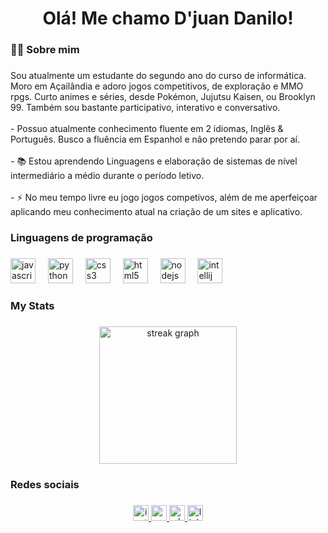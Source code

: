<h1 align="center">Olá! Me chamo D'juan Danilo!</h1>

###

<div align="left">
</div>

###

<h3 align="left">👩‍💻  Sobre mim</h3>

###

<p align="left">Sou atualmente um estudante do segundo ano do curso de informática. Moro em Açailândia e adoro jogos competitivos, de exploração e MMO rpgs. Curto animes e séries, desde Pokémon, Jujutsu Kaisen, ou Brooklyn 99. Também sou bastante participativo, interativo e conversativo. <br><br>- Possuo atualmente conhecimento fluente em 2 idiomas, Inglês & Português. Busco a fluência em Espanhol e não pretendo parar por aí. <br><br>- 📚 Estou aprendendo  Linguagens e elaboração de sistemas de nível intermediário a médio durante o período letivo.<br><br>- ⚡ No meu tempo livre eu jogo  jogos competivos, além de me aperfeiçoar aplicando meu conhecimento atual na criação de um sites e aplicativo.</p>

###

<h3 align="left">Linguagens de programação</h3>

###

<div align="left">
  <img src="https://cdn.jsdelivr.net/gh/devicons/devicon/icons/javascript/javascript-original.svg" height="40" alt="javascript logo"  />
  <img width="12" />
  <img src="https://cdn.jsdelivr.net/gh/devicons/devicon/icons/python/python-original.svg" height="40" alt="python logo"  />
  <img width="12" />
  <img src="https://cdn.jsdelivr.net/gh/devicons/devicon/icons/css3/css3-original.svg" height="40" alt="css3 logo"  />
  <img width="12" />
  <img src="https://cdn.jsdelivr.net/gh/devicons/devicon/icons/html5/html5-original.svg" height="40" alt="html5 logo"  />
  <img width="12" />
  <img src="https://cdn.jsdelivr.net/gh/devicons/devicon/icons/nodejs/nodejs-original.svg" height="40" alt="nodejs logo"  />
  <img width="12" />
  <img src="https://cdn.jsdelivr.net/gh/devicons/devicon/icons/intellij/intellij-original.svg" height="40" alt="intellij logo"  />
</div>

###

<h3 align="left">My Stats</h3>

###

<div align="center">
  <img src="https://streak-stats.demolab.com?user=DjuanDanilo&locale=en&mode=daily&theme=dark&hide_border=false&border_radius=5&order=3" height="220" alt="streak graph"  />
</div>

###

<h3 align="left">Redes sociais</h3>

###

<div align="center">
  <a href="https://www.instagram.com/djuan_danilo?igsh=Z2cxYTRpMDZjMTdk" target="_blank">
    <img src="https://img.shields.io/static/v1?message=Instagram&logo=instagram&label=&color=E4405F&logoColor=white&labelColor=&style=for-the-badge" height="25" alt="instagram logo"  />
  </a>
  <a href="d'juansantos@acad.ifma.edu.br" target="_blank">
    <img src="https://img.shields.io/static/v1?message=Gmail&logo=gmail&label=&color=D14836&logoColor=white&labelColor=&style=for-the-badge" height="25" alt="gmail logo"  />
  </a>
  <a href="https://wa.me/qr/T4DYAB6PBH7RH1" target="_blank">
    <img src="https://img.shields.io/static/v1?message=Whatsapp&logo=whatsapp&label=&color=25D366&logoColor=white&labelColor=&style=for-the-badge" height="25" alt="whatsapp logo"  />
  </a>
  <a href="https://www.linkedin.com/in/d-juan-danilo-santos-cotia-498b45330/" target="_blank">
    <img src="https://img.shields.io/static/v1?message=LinkedIn&logo=linkedin&label=&color=0077B5&logoColor=white&labelColor=&style=for-the-badge" height="25" alt="linkedin logo"  />
  </a>
</div>

###
